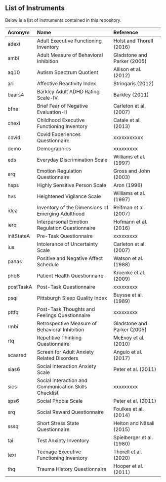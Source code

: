 ## List of Instruments

Below is a list of instruments contained in this repository.

| Acronym | Name | Reference |
| :-- | :-- | :-- |
| adexi | Adult Executive Functioning Inventory | Holst and Thorell (2016) |
| ambi | Adult Measure of Behavioral Inhibition | Gladstone and Parker (2005) |
| aq10 | Autism Spectrum Quotient | Allison et al. (2012) |
| ari | Affective Reactivity Index | Stringaris (2012) |
| baars4 | Barkley Adult ADHD Rating Scale-IV | Barkley (2011) |
| bfne | Brief Fear of Negative Evaluation-II | Carleton et al. (2007) |
| chexi | Childhood Executive Functioning Inventory | Catale et al. (2013) |
| covid | Covid Experiences Questionnaire | xxxxxxxxxxx |
| demo | Demographics | xxxxxxxxx |
| eds | Everyday Discrimination Scale | Williams et al. (1997) |
| erq | Emotion Regulation Questionnaire | Gross and John (2003) |
| hsps | Highly Sensitive Person Scale | Aron (1996) |
| hvs | Heightened Vigilance Scale | Williams et al. (1997) |
| idea | Inventory of the Dimensions of Emerging Adulthood | Reifman et al. (2007) |
| ierq | Interpersonal Emotion Regulation Questionnaire | Hofmann et al. (2016) |
| initStateA | Pre-Task Questionnaire | xxxxxxxxx |
| ius | Intolerance of Uncertainty Scale | Carleton et al. (2007) |
| panas | Positive and Negative Affect Schedule | Watson et al. (1988) |
| phq8 | Patient Health Questionnaire | Kroenke et al. (2009) |
| postTaskA | Post-Task Questionnaire | xxxxxxxxx |
| psqi | Pittsburgh Sleep Quality Index | Buysse et al. (1989) |
| pttfq | Post-Task Thoughts and Feelings Questionnaire | xxxxxxxxx |
| rmbi | Retrospective Measure of Behavioral Inhibition | Gladstone and Parker (2005) |
| rtq | Repetitive Thinking Questionnaire | McEvoy et al. (2010) |
| scaared | Screen for Adult Anxiety Related Disorders | Angulo et al. (2017) |
| sias6 | Social Interaction Anxiety Scale | Peter et al. (2011) |
| sics | Social Interaction and Communication Skills Checklist | xxxxxxxxx |
| sps6 | Social Phobia Scale | Peter et al. (2011) |
| srq | Social Reward Questionnaire | Foulkes et al. (2014) |
| sssq | Short Stress State Questionnaire | Helton and Näsall (2015) |
| tai | Test Anxiety Inventory | Spielberger et al. (1980) |
| texi | Teenage Executive Functioning Inventory | Thorell et al. (2020) |
| thq | Trauma History Questionnaire | Hooper et al. (2011) |